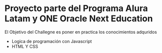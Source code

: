 <h1>Proyecto parte del Programa Alura Latam y ONE Oracle Next Education</h1>
<p> El Objetivo del Challegne es poner en practica los conocimientos adquridos </p>

- Logica de programación con Javascript
- HTML Y CSS 
